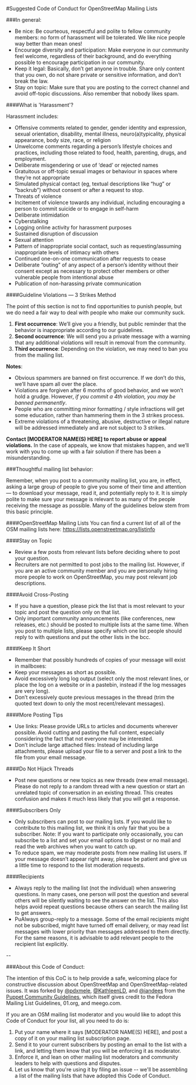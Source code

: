 #Suggested Code of Conduct for OpenStreetMap Mailing Lists


###In general:

* Be nice: Be courteous, respectful and polite to fellow community members: no form of harassment will be tolerated. We like nice people way better than mean ones!
* Encourage diversity and participation: Make everyone in our community feel welcome, regardless of their background, and do everything possible to encourage participation in our community.
* Keep it legal: Basically, don’t get anyone in trouble. Share only content that you own, do not share private or sensitive information, and don’t break the law.
* Stay on topic: Make sure that you are posting to the correct channel and avoid off-topic discussions. Also remember that nobody likes spam.

####What is 'Harassment'?

Harassment includes:

* Offensive comments related to gender, gender identity and expression, sexual orientation, disability, mental illness, neuro(a)typicality, physical appearance, body size, race, or religion
* Unwelcome comments regarding a person’s lifestyle choices and practices, including those related to food, health, parenting, drugs, and employment.
* Deliberate misgendering or use of ‘dead’ or rejected names
* Gratuitous or off-topic sexual images or behaviour in spaces where they’re not appropriate
* Simulated physical contact (eg, textual descriptions like “hug” or “backrub”) without consent or after a request to stop.
* Threats of violence
* Incitement of violence towards any individual, including encouraging a person to commit suicide or to engage in self-harm
* Deliberate intimidation
* Cyberstalking
* Logging online activity for harassment purposes
* Sustained disruption of discussion
* Sexual attention
* Pattern of inappropriate social contact, such as requesting/assuming inappropriate levels of intimacy with others
* Continued one-on-one communication after requests to cease
* Deliberate “outing” of any aspect of a person’s identity without their consent except as necessary to protect other  members or other vulnerable people from intentional abuse
* Publication of non-harassing private communication


####Guideline Violations — 3 Strikes Method

The point of this section is not to find opportunities to punish people, but we do need a fair way to deal with people who make our community suck.

1. **First occurrence**: We’ll give you a friendly, but public reminder that the behavior is inappropriate according to our guidelines.
2. **Second occurrence**: We will send you a private message with a warning that any additional violations will result in removal from the community.
3. **Third occurrence**: Depending on the violation, we may need to ban you from the mailing list.

**Notes**:
* Obvious spammers are banned on first occurrence. If we don’t do this, we’ll have spam all over the place.
* Violations are forgiven after 6 months of good behavior, and we won’t hold a grudge. However, *if you commit a 4th violation, you may be banned permanently*.
* People who are committing minor formatting / style infractions will get some education, rather than hammering them in the 3 strikes process.
* Extreme violations of a threatening, abusive, destructive or illegal nature will be addressed immediately and are not subject to 3 strikes.

**Contact [MODERATOR NAME(S) HERE] to report abuse or appeal violations.** In the case of appeals, we know that mistakes happen, and we’ll work with you to come up with a fair solution if there has been a misunderstanding.

###Thoughtful mailing list behavior:

Remember, when you post to a community mailing list, you are, in effect, asking a large group of people to give you some of their time and attention — to download your message, read it, and potentially reply to it. It is simply polite to make sure your message is relevant to as many of the people receiving the message as possible. Many of the guidelines below stem from this basic principle.

####OpenStreetMap Mailing Lists
You can find a current list of all of the OSM mailing lists here: https://lists.openstreetmap.org/listinfo

####Stay on Topic
* Review a few posts from relevant lists before deciding where to post your question.
* Recruiters are not permitted to post jobs to the mailing list. However, if you are an active community member and you are personally hiring more people to work on OpenStreetMap, you may post relevant job descriptions.

####Avoid Cross-Posting
* If you have a question, please pick the list that is most relevant to your topic and post the question only on that list.
* Only important community announcements (like conferences, new releases, etc.) should be posted to multiple lists at the same time. When you post to multiple lists, please specify which one list people should reply to with questions and put the other lists in the bcc.

####Keep It Short
* Remember that possibly hundreds of copies of your message will exist in mailboxes:
* Keep your messages as short as possible.
* Avoid excessively long log output (select only the most relevant lines, or place the log on a website or in a pastebin, instead if the log messages are very long).
* Don’t excessively quote previous messages in the thread (trim the quoted text down to only the most recent/relevant messages).

####More Posting Tips
* Use links: Please provide URLs to articles and documents wherever possible. Avoid cutting and pasting the full content, especially considering the fact that not everyone may be interested.
* Don’t include large attached files: Instead of including large attachments, please upload your file to a server and post a link to the file from your email message.

####Do Not Hijack Threads
* Post new questions or new topics as new threads (new email message). Please do not reply to a random thread with a new question or start an unrelated topic of conversation in an existing thread. This creates confusion and makes it much less likely that you will get a response.

####Subscribers Only
* Only subscribers can post to our mailing lists. If you would like to contribute to this mailing list, we think it is only fair that you be a subscriber. Note: If you want to participate only occasionally, you can subscribe to a list and set your email options to digest or no mail and read the web archives when you want to catch up.
* To reduce spam, we may moderate posts from new mailing list users. If your message doesn’t appear right away, please be patient and give us a little time to respond to the list moderation requests.

####Recipients
* Always reply to the mailing list (not the individual) when answering questions. In many cases, one person will post the question and several others will be silently waiting to see the answer on the list. This also helps avoid repeat questions because others can search the mailing list to get answers.
* PuAlways group-reply to a message. Some of the email recipients might not be subscribed, might have turned off email delivery, or may read list messages with lower priority than messages addressed to them directly. For the same reasons, it is advisable to add relevant people to the recipient list explicitly.

--

###About this Code of Conduct:

The intention of this CoC is to help provide a safe, welcoming place for constructive discussion about OpenStreetMap and OpenStreetMap-related issues. It was forked by [@pdxmele](http://twitter.com/pdxmele), [@KathleenLD](http://twitter.com/KathleenLD), and [@iandees](http://twitter.com/iandees) from the [Puppet Community Guidelines](https://docs.puppetlabs.com/community/community_guidelines.html), which itself gives credit to the Fedora Mailing List Guidelines, 01.org, and meego.com.

If you are an OSM mailing list moderator and you would like to adopt this Code of Conduct for your list, all you need to do is:

1. Put your name where it says [MODERATOR NAME(S) HERE], and post a copy of it on your mailing list subscription page.
2. Send it to your current subscribers by posting an email to the list with a link, and letting them know that you will be enforcing it as moderator.
3. Enforce it, and lean on other mailing list moderators and community leaders to help with questions and disputes.
4. Let us know that you're using it by filing an issue -- we'll be assembling a list of the mailing lists that have adopted this Code of Conduct.
